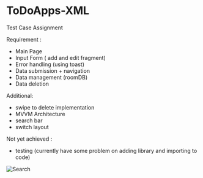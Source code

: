 # ToDoApps-XML
Test Case Assignment

Requirement :
- Main Page
- Input Form ( add and edit fragment)
- Error handling (using toast)
- Data submission + navigation
- Data management (roomDB)
- Data deletion 

Additional:
- swipe to delete implementation
- MVVM Architecture
- search bar
- switch layout

Not yet achieved :
- testing (currently have some problem on adding library and importing to code)

![Search](https://github.com/user-attachments/assets/1f3451e8-05dd-44aa-b70b-7f8ee61f1817)
